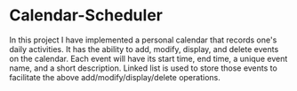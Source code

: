 # Calendar-Scheduler
In this project I have implemented a personal calendar that records one's daily activities. It has the ability to add, modify, display, and delete events on the calendar. Each event will have its start time, end time, a unique event name, and a short description. Linked list is used to store those events to facilitate the above add/modify/display/delete operations.
